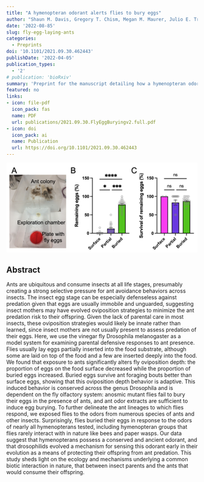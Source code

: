 ```yaml
---
title: "A hymenopteran odorant alerts flies to bury eggs"
author: "Shaun M. Davis, Gregory T. Chism, Megan M. Maurer, Julio E. Trejo, Ricardo J. Garcia, Todd A. Schlenke"
date: '2022-08-85'
slug: fly-egg-laying-ants
categories:
  - Preprints
doi: '10.1101/2021.09.30.462443'
publishDate: '2022-04-05'
publication_types:
  - '2'
# publication: 'bioRxiv'
summary: 'Preprint for the manuscript detailing how a hymenopteran odorant causes fly egg burying.'
featured: no
links:
- icon: file-pdf
  icon_pack: fas
  name: PDF
  url: publications/2021.09.30.FlyEggBuryingv2.full.pdf
- icon: doi
  icon_pack: ai
  name: Publication
  url: https://doi.org/10.1101/2021.09.30.462443
---
```


![](flypredn.png)

## Abstract

Ants are ubiquitous and consume insects at all life stages, presumably creating a strong selective pressure for ant avoidance behaviors across insects. The insect egg stage can be especially defenseless against predation given that eggs are usually immobile and unguarded, suggesting insect mothers may have evolved oviposition strategies to minimize the ant predation risk to their offspring. Given the lack of parental care in most insects, these oviposition strategies would likely be innate rather than learned, since insect mothers are not usually present to assess predation of their eggs. Here, we use the vinegar fly Drosophila melanogaster as a model system for examining parental defensive responses to ant presence. Flies usually lay eggs partially inserted into the food substrate, although some are laid on top of the food and a few are inserted deeply into the food. We found that exposure to ants significantly alters fly oviposition depth: the proportion of eggs on the food surface decreased while the proportion of buried eggs increased. Buried eggs survive ant foraging bouts better than surface eggs, showing that this oviposition depth behavior is adaptive. This induced behavior is conserved across the genus Drosophila and is dependent on the fly olfactory system: anosmic mutant flies fail to bury their eggs in the presence of ants, and ant odor extracts are sufficient to induce egg burying. To further delineate the ant lineages to which flies respond, we exposed flies to the odors from numerous species of ants and other insects. Surprisingly, flies buried their eggs in response to the odors of nearly all hymenopterans tested, including hymenopteran groups that flies rarely interact with in nature like bees and paper wasps. Our data suggest that hymenopterans possess a conserved and ancient odorant, and that drosophilids evolved a mechanism for sensing this odorant early in their evolution as a means of protecting their offspring from ant predation. This study sheds light on the ecology and mechanisms underlying a common biotic interaction in nature, that between insect parents and the ants that would consume their offspring.
